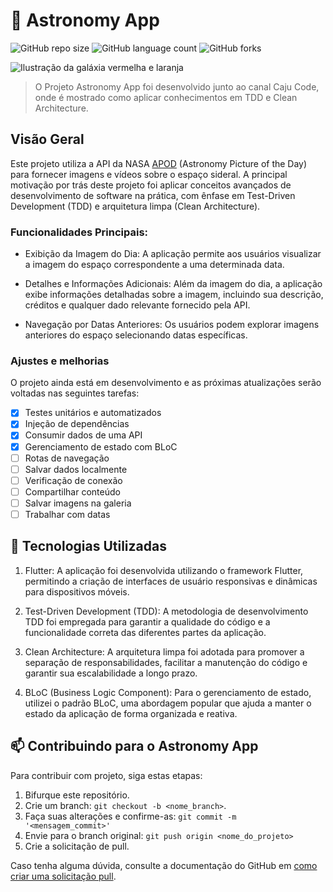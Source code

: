 # 📱 Astronomy App

![GitHub repo size](https://img.shields.io/github/repo-size/devRenata/AstronomyApp?style=for-the-badge)
![GitHub language count](https://img.shields.io/github/languages/count/devRenata/AstronomyApp?style=for-the-badge)
![GitHub forks](https://img.shields.io/github/forks/devRenata/AstronomyApp?style=for-the-badge)

<img align="center" src="https://images.pexels.com/photos/41951/solar-system-emergence-spitzer-telescope-telescope-41951.jpeg?auto=compress&cs=tinysrgb&w=1260&h=750&dpr=1" alt="Ilustração da galáxia vermelha e laranja">

> O Projeto Astronomy App foi desenvolvido junto ao canal Caju Code, onde é mostrado como aplicar conhecimentos em TDD e Clean Architecture.

## Visão Geral

Este projeto utiliza a API da NASA [APOD](https://api.nasa.gov/) (Astronomy Picture of the Day) para fornecer imagens e vídeos sobre o espaço sideral. A principal motivação por trás deste projeto foi aplicar conceitos avançados de desenvolvimento de software na prática, com ênfase em Test-Driven Development (TDD) e arquitetura limpa (Clean Architecture).

### Funcionalidades Principais:

- Exibição da Imagem do Dia: A aplicação permite aos usuários visualizar a imagem do espaço correspondente a uma determinada data.

- Detalhes e Informações Adicionais: Além da imagem do dia, a aplicação exibe informações detalhadas sobre a imagem, incluindo sua descrição, créditos e qualquer dado relevante fornecido pela API.

- Navegação por Datas Anteriores: Os usuários podem explorar imagens anteriores do espaço selecionando datas específicas.

### Ajustes e melhorias

O projeto ainda está em desenvolvimento e as próximas atualizações serão voltadas nas seguintes tarefas:

- [x] Testes unitários e automatizados
- [x] Injeção de dependências
- [x] Consumir dados de uma API
- [x] Gerenciamento de estado com BLoC
- [ ] Rotas de navegação
- [ ] Salvar dados localmente
- [ ] Verificação de conexão
- [ ] Compartilhar conteúdo
- [ ] Salvar imagens na galeria
- [ ] Trabalhar com datas

## 🔧 Tecnologias Utilizadas

1. Flutter: A aplicação foi desenvolvida utilizando o framework Flutter, permitindo a criação de interfaces de usuário responsivas e dinâmicas para dispositivos móveis.

2. Test-Driven Development (TDD): A metodologia de desenvolvimento TDD foi empregada para garantir a qualidade do código e a funcionalidade correta das diferentes partes da aplicação.

3. Clean Architecture: A arquitetura limpa foi adotada para promover a separação de responsabilidades, facilitar a manutenção do código e garantir sua escalabilidade a longo prazo.

4. BLoC (Business Logic Component): Para o gerenciamento de estado, utilizei o padrão BLoC, uma abordagem popular que ajuda a manter o estado da aplicação de forma organizada e reativa.


## 📫 Contribuindo para o Astronomy App

Para contribuir com projeto, siga estas etapas:

1. Bifurque este repositório.
2. Crie um branch: `git checkout -b <nome_branch>`.
3. Faça suas alterações e confirme-as: `git commit -m '<mensagem_commit>'`
4. Envie para o branch original: `git push origin <nome_do_projeto>`
5. Crie a solicitação de pull.

Caso tenha alguma dúvida, consulte a documentação do GitHub em [como criar uma solicitação pull](https://help.github.com/en/github/collaborating-with-issues-and-pull-requests/creating-a-pull-request).